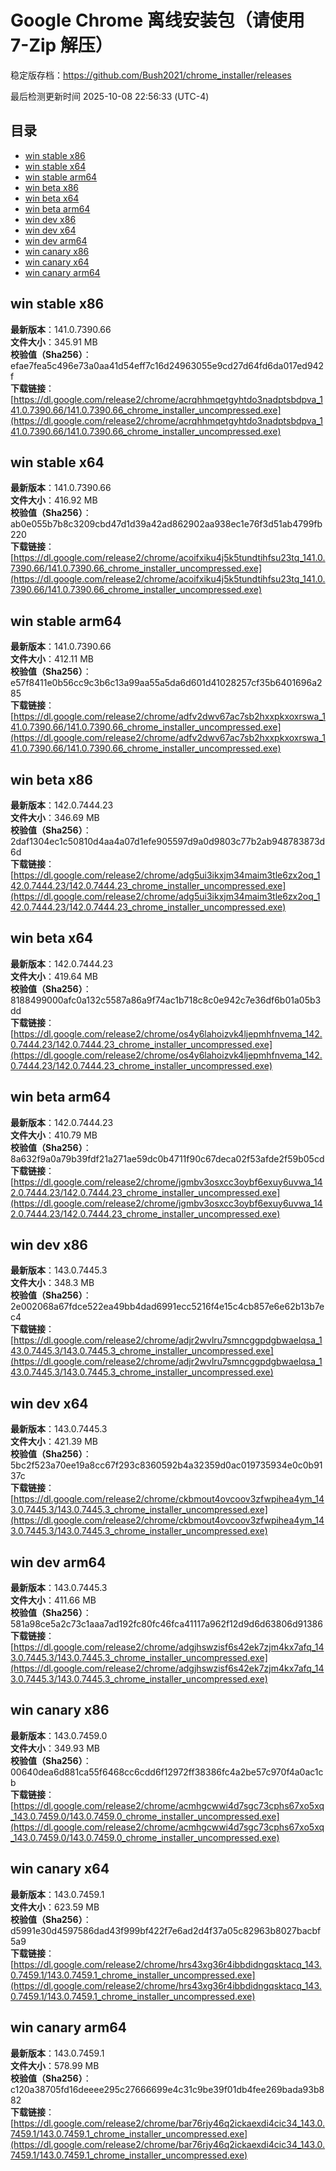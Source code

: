 # Google Chrome 离线安装包（请使用 7-Zip 解压）
稳定版存档：<https://github.com/Bush2021/chrome_installer/releases>

最后检测更新时间
2025-10-08 22:56:33 (UTC-4)

## 目录
* [win stable x86](https://github.com/Bush2021/chrome_installer?tab=readme-ov-file#win-stable-x86)
* [win stable x64](https://github.com/Bush2021/chrome_installer?tab=readme-ov-file#win-stable-x64)
* [win stable arm64](https://github.com/Bush2021/chrome_installer?tab=readme-ov-file#win-stable-arm64)
* [win beta x86](https://github.com/Bush2021/chrome_installer?tab=readme-ov-file#win-beta-x86)
* [win beta x64](https://github.com/Bush2021/chrome_installer?tab=readme-ov-file#win-beta-x64)
* [win beta arm64](https://github.com/Bush2021/chrome_installer?tab=readme-ov-file#win-beta-arm64)
* [win dev x86](https://github.com/Bush2021/chrome_installer?tab=readme-ov-file#win-dev-x86)
* [win dev x64](https://github.com/Bush2021/chrome_installer?tab=readme-ov-file#win-dev-x64)
* [win dev arm64](https://github.com/Bush2021/chrome_installer?tab=readme-ov-file#win-dev-arm64)
* [win canary x86](https://github.com/Bush2021/chrome_installer?tab=readme-ov-file#win-canary-x86)
* [win canary x64](https://github.com/Bush2021/chrome_installer?tab=readme-ov-file#win-canary-x64)
* [win canary arm64](https://github.com/Bush2021/chrome_installer?tab=readme-ov-file#win-canary-arm64)

## win stable x86
**最新版本**：141.0.7390.66  
**文件大小**：345.91 MB  
**校验值（Sha256）**：efae7fea5c496e73a0aa41d54eff7c16d24963055e9cd27d64fd6da017ed942f  
**下载链接**：[https://dl.google.com/release2/chrome/acrqhhmqetgyhtdo3nadptsbdpva_141.0.7390.66/141.0.7390.66_chrome_installer_uncompressed.exe](https://dl.google.com/release2/chrome/acrqhhmqetgyhtdo3nadptsbdpva_141.0.7390.66/141.0.7390.66_chrome_installer_uncompressed.exe)  

## win stable x64
**最新版本**：141.0.7390.66  
**文件大小**：416.92 MB  
**校验值（Sha256）**：ab0e055b7b8c3209cbd47d1d39a42ad862902aa938ec1e76f3d51ab4799fb220  
**下载链接**：[https://dl.google.com/release2/chrome/acoifxiku4j5k5tundtihfsu23tq_141.0.7390.66/141.0.7390.66_chrome_installer_uncompressed.exe](https://dl.google.com/release2/chrome/acoifxiku4j5k5tundtihfsu23tq_141.0.7390.66/141.0.7390.66_chrome_installer_uncompressed.exe)  

## win stable arm64
**最新版本**：141.0.7390.66  
**文件大小**：412.11 MB  
**校验值（Sha256）**：e57f8411e0b56cc9c3b6c13a99aa55a5da6d601d41028257cf35b6401696a285  
**下载链接**：[https://dl.google.com/release2/chrome/adfv2dwv67ac7sb2hxxpkxoxrswa_141.0.7390.66/141.0.7390.66_chrome_installer_uncompressed.exe](https://dl.google.com/release2/chrome/adfv2dwv67ac7sb2hxxpkxoxrswa_141.0.7390.66/141.0.7390.66_chrome_installer_uncompressed.exe)  

## win beta x86
**最新版本**：142.0.7444.23  
**文件大小**：346.69 MB  
**校验值（Sha256）**：2daf1304ec1c50810d4aa4a07d1efe905597d9a0d9803c77b2ab948783873d6d  
**下载链接**：[https://dl.google.com/release2/chrome/adg5ui3ikxjm34maim3tle6zx2oq_142.0.7444.23/142.0.7444.23_chrome_installer_uncompressed.exe](https://dl.google.com/release2/chrome/adg5ui3ikxjm34maim3tle6zx2oq_142.0.7444.23/142.0.7444.23_chrome_installer_uncompressed.exe)  

## win beta x64
**最新版本**：142.0.7444.23  
**文件大小**：419.64 MB  
**校验值（Sha256）**：8188499000afc0a132c5587a86a9f74ac1b718c8c0e942c7e36df6b01a05b3dd  
**下载链接**：[https://dl.google.com/release2/chrome/os4y6lahoizvk4ljepmhfnvema_142.0.7444.23/142.0.7444.23_chrome_installer_uncompressed.exe](https://dl.google.com/release2/chrome/os4y6lahoizvk4ljepmhfnvema_142.0.7444.23/142.0.7444.23_chrome_installer_uncompressed.exe)  

## win beta arm64
**最新版本**：142.0.7444.23  
**文件大小**：410.79 MB  
**校验值（Sha256）**：8a632f9a0a79b39fdf21a271ae59dc0b4711f90c67deca02f53afde2f59b05cd  
**下载链接**：[https://dl.google.com/release2/chrome/jgmbv3osxcc3oybf6exuy6uvwa_142.0.7444.23/142.0.7444.23_chrome_installer_uncompressed.exe](https://dl.google.com/release2/chrome/jgmbv3osxcc3oybf6exuy6uvwa_142.0.7444.23/142.0.7444.23_chrome_installer_uncompressed.exe)  

## win dev x86
**最新版本**：143.0.7445.3  
**文件大小**：348.3 MB  
**校验值（Sha256）**：2e002068a67fdce522ea49bb4dad6991ecc5216f4e15c4cb857e6e62b13b7ec4  
**下载链接**：[https://dl.google.com/release2/chrome/adjr2wvlru7smncggpdgbwaelqsa_143.0.7445.3/143.0.7445.3_chrome_installer_uncompressed.exe](https://dl.google.com/release2/chrome/adjr2wvlru7smncggpdgbwaelqsa_143.0.7445.3/143.0.7445.3_chrome_installer_uncompressed.exe)  

## win dev x64
**最新版本**：143.0.7445.3  
**文件大小**：421.39 MB  
**校验值（Sha256）**：5bc2f523a70ee19a8cc67f293c8360592b4a32359d0ac019735934e0c0b9137c  
**下载链接**：[https://dl.google.com/release2/chrome/ckbmout4ovcoov3zfwpihea4ym_143.0.7445.3/143.0.7445.3_chrome_installer_uncompressed.exe](https://dl.google.com/release2/chrome/ckbmout4ovcoov3zfwpihea4ym_143.0.7445.3/143.0.7445.3_chrome_installer_uncompressed.exe)  

## win dev arm64
**最新版本**：143.0.7445.3  
**文件大小**：411.66 MB  
**校验值（Sha256）**：581a98ce5a2c73c1aaa7ad192fc80fc46fca41117a962f12d9d6d63806d91386  
**下载链接**：[https://dl.google.com/release2/chrome/adgjhswzisf6s42ek7zjm4kx7afq_143.0.7445.3/143.0.7445.3_chrome_installer_uncompressed.exe](https://dl.google.com/release2/chrome/adgjhswzisf6s42ek7zjm4kx7afq_143.0.7445.3/143.0.7445.3_chrome_installer_uncompressed.exe)  

## win canary x86
**最新版本**：143.0.7459.0  
**文件大小**：349.93 MB  
**校验值（Sha256）**：00640dea6d881ca55f6468cc6cdd6f12972ff38386fc4a2be57c970f4a0ac1cb  
**下载链接**：[https://dl.google.com/release2/chrome/acmhgcwwi4d7sgc73cphs67xo5xq_143.0.7459.0/143.0.7459.0_chrome_installer_uncompressed.exe](https://dl.google.com/release2/chrome/acmhgcwwi4d7sgc73cphs67xo5xq_143.0.7459.0/143.0.7459.0_chrome_installer_uncompressed.exe)  

## win canary x64
**最新版本**：143.0.7459.1  
**文件大小**：623.59 MB  
**校验值（Sha256）**：d5991e30d4597586dad43f999bf422f7e6ad2d4f37a05c82963b8027bacbf5a9  
**下载链接**：[https://dl.google.com/release2/chrome/hrs43xg36r4ibbdidngqsktacq_143.0.7459.1/143.0.7459.1_chrome_installer_uncompressed.exe](https://dl.google.com/release2/chrome/hrs43xg36r4ibbdidngqsktacq_143.0.7459.1/143.0.7459.1_chrome_installer_uncompressed.exe)  

## win canary arm64
**最新版本**：143.0.7459.1  
**文件大小**：578.99 MB  
**校验值（Sha256）**：c120a38705fd16deeee295c27666699e4c31c9be39f01db4fee269bada93b882  
**下载链接**：[https://dl.google.com/release2/chrome/bar76rjy46q2ickaexdi4cic34_143.0.7459.1/143.0.7459.1_chrome_installer_uncompressed.exe](https://dl.google.com/release2/chrome/bar76rjy46q2ickaexdi4cic34_143.0.7459.1/143.0.7459.1_chrome_installer_uncompressed.exe)  

